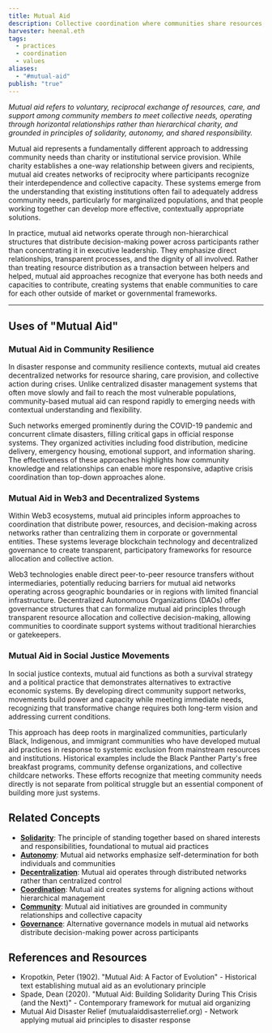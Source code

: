 ```yaml
---
title: Mutual Aid
description: Collective coordination where communities share resources, skills, and care directly with one another to meet needs, build resilience, and create alternatives to hierarchical systems
harvester: heenal.eth
tags:
  - practices
  - coordination
  - values
aliases:
  - "#mutual-aid"
publish: "true"
---
```


_Mutual aid refers to voluntary, reciprocal exchange of resources, care, and support among community members to meet collective needs, operating through horizontal relationships rather than hierarchical charity, and grounded in principles of solidarity, autonomy, and shared responsibility._

Mutual aid represents a fundamentally different approach to addressing community needs than charity or institutional service provision. While charity establishes a one-way relationship between givers and recipients, mutual aid creates networks of reciprocity where participants recognize their interdependence and collective capacity. These systems emerge from the understanding that existing institutions often fail to adequately address community needs, particularly for marginalized populations, and that people working together can develop more effective, contextually appropriate solutions.

In practice, mutual aid networks operate through non-hierarchical structures that distribute decision-making power across participants rather than concentrating it in executive leadership. They emphasize direct relationships, transparent processes, and the dignity of all involved. Rather than treating resource distribution as a transaction between helpers and helped, mutual aid approaches recognize that everyone has both needs and capacities to contribute, creating systems that enable communities to care for each other outside of market or governmental frameworks.

---

## Uses of "Mutual Aid"

### Mutual Aid in Community Resilience

In disaster response and community resilience contexts, mutual aid creates decentralized networks for resource sharing, care provision, and collective action during crises. Unlike centralized disaster management systems that often move slowly and fail to reach the most vulnerable populations, community-based mutual aid can respond rapidly to emerging needs with contextual understanding and flexibility.

Such networks emerged prominently during the COVID-19 pandemic and concurrent climate disasters, filling critical gaps in official response systems. They organized activities including food distribution, medicine delivery, emergency housing, emotional support, and information sharing. The effectiveness of these approaches highlights how community knowledge and relationships can enable more responsive, adaptive crisis coordination than top-down approaches alone.

### Mutual Aid in Web3 and Decentralized Systems

Within Web3 ecosystems, mutual aid principles inform approaches to coordination that distribute power, resources, and decision-making across networks rather than centralizing them in corporate or governmental entities. These systems leverage blockchain technology and decentralized governance to create transparent, participatory frameworks for resource allocation and collective action.

Web3 technologies enable direct peer-to-peer resource transfers without intermediaries, potentially reducing barriers for mutual aid networks operating across geographic boundaries or in regions with limited financial infrastructure. Decentralized Autonomous Organizations (DAOs) offer governance structures that can formalize mutual aid principles through transparent resource allocation and collective decision-making, allowing communities to coordinate support systems without traditional hierarchies or gatekeepers.

### Mutual Aid in Social Justice Movements

In social justice contexts, mutual aid functions as both a survival strategy and a political practice that demonstrates alternatives to extractive economic systems. By developing direct community support networks, movements build power and capacity while meeting immediate needs, recognizing that transformative change requires both long-term vision and addressing current conditions.

This approach has deep roots in marginalized communities, particularly Black, Indigenous, and immigrant communities who have developed mutual aid practices in response to systemic exclusion from mainstream resources and institutions. Historical examples include the Black Panther Party's free breakfast programs, community defense organizations, and collective childcare networks. These efforts recognize that meeting community needs directly is not separate from political struggle but an essential component of building more just systems.

## Related Concepts

- **[Solidarity](/tags/solidarity.md)**: The principle of standing together based on shared interests and responsibilities, foundational to mutual aid practices
- **[Autonomy](/tags/autonomy.md)**: Mutual aid networks emphasize self-determination for both individuals and communities
- **[Decentralization](/tags/decentralization.md)**: Mutual aid operates through distributed networks rather than centralized control
- **[Coordination](/tags/coordination.md)**: Mutual aid creates systems for aligning actions without hierarchical management
- **[Community](/tags/community.md)**: Mutual aid initiatives are grounded in community relationships and collective capacity
- **[Governance](/tags/governance.md)**: Alternative governance models in mutual aid networks distribute decision-making power across participants

## References and Resources

- Kropotkin, Peter (1902). "Mutual Aid: A Factor of Evolution" - Historical text establishing mutual aid as an evolutionary principle
- Spade, Dean (2020). "Mutual Aid: Building Solidarity During This Crisis (and the Next)" - Contemporary framework for mutual aid organizing
- Mutual Aid Disaster Relief (mutualaiddisasterrelief.org) - Network applying mutual aid principles to disaster response